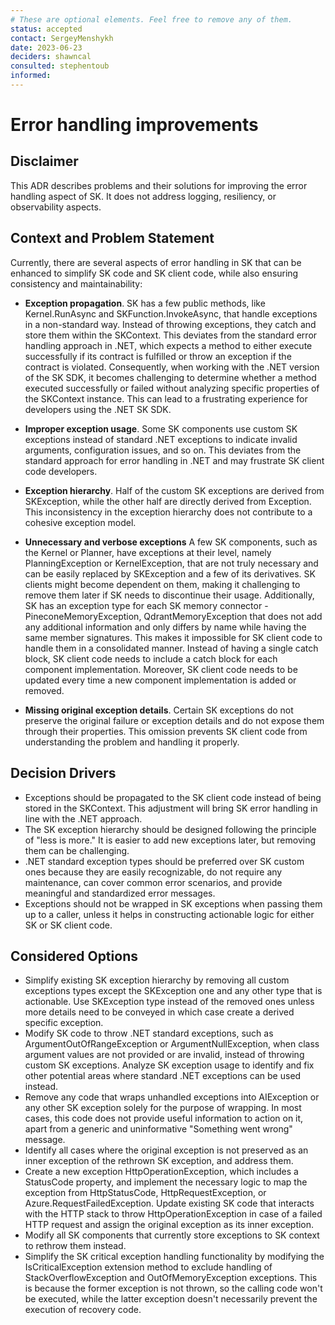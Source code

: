 ```yaml
---
# These are optional elements. Feel free to remove any of them.
status: accepted
contact: SergeyMenshykh
date: 2023-06-23
deciders: shawncal
consulted: stephentoub
informed:
---
```


# Error handling improvements

## Disclaimer

This ADR describes problems and their solutions for improving the error handling aspect of SK. It does not address logging, resiliency, or observability aspects.

## Context and Problem Statement

Currently, there are several aspects of error handling in SK that can be enhanced to simplify SK code and SK client code, while also ensuring consistency and maintainability:

- **Exception propagation**. SK has a few public methods, like Kernel.RunAsync and SKFunction.InvokeAsync, that handle exceptions in a non-standard way. Instead of throwing exceptions, they catch and store them within the SKContext. This deviates from the standard error handling approach in .NET, which expects a method to either execute successfully if its contract is fulfilled or throw an exception if the contract is violated. Consequently, when working with the .NET version of the SK SDK, it becomes challenging to determine whether a method executed successfully or failed without analyzing specific properties of the SKContext instance. This can lead to a frustrating experience for developers using the .NET SK SDK.

- **Improper exception usage**. Some SK components use custom SK exceptions instead of standard .NET exceptions to indicate invalid arguments, configuration issues, and so on. This deviates from the standard approach for error handling in .NET and may frustrate SK client code developers.

- **Exception hierarchy**. Half of the custom SK exceptions are derived from SKException, while the other half are directly derived from Exception. This inconsistency in the exception hierarchy does not contribute to a cohesive exception model.

- **Unnecessary and verbose exceptions** A few SK components, such as the Kernel or Planner, have exceptions at their level, namely PlanningException or KernelException, that are not truly necessary and can be easily replaced by SKException and a few of its derivatives. SK clients might become dependent on them, making it challenging to remove them later if SK needs to discontinue their usage. Additionally, SK has an exception type for each SK memory connector - PineconeMemoryException, QdrantMemoryException that does not add any additional information and only differs by name while having the same member signatures. This makes it impossible for SK client code to handle them in a consolidated manner. Instead of having a single catch block, SK client code needs to include a catch block for each component implementation. Moreover, SK client code needs to be updated every time a new component implementation is added or removed.

- **Missing original exception details**. Certain SK exceptions do not preserve the original failure or exception details and do not expose them through their properties. This omission prevents SK client code from understanding the problem and handling it properly.

## Decision Drivers

- Exceptions should be propagated to the SK client code instead of being stored in the SKContext. This adjustment will bring SK error handling in line with the .NET approach.
- The SK exception hierarchy should be designed following the principle of "less is more." It is easier to add new exceptions later, but removing them can be challenging.
- .NET standard exception types should be preferred over SK custom ones because they are easily recognizable, do not require any maintenance, can cover common error scenarios, and provide meaningful and standardized error messages.
- Exceptions should not be wrapped in SK exceptions when passing them up to a caller, unless it helps in constructing actionable logic for either SK or SK client code.

## Considered Options

- Simplify existing SK exception hierarchy by removing all custom exceptions types except the SKException one and any other type that is actionable. Use SKException type instead of the removed ones unless more details need to be conveyed in which case create a derived specific exception.
- Modify SK code to throw .NET standard exceptions, such as ArgumentOutOfRangeException or ArgumentNullException, when class argument values are not provided or are invalid, instead of throwing custom SK exceptions. Analyze SK exception usage to identify and fix other potential areas where standard .NET exceptions can be used instead.
- Remove any code that wraps unhandled exceptions into AIException or any other SK exception solely for the purpose of wrapping. In most cases, this code does not provide useful information to action on it, apart from a generic and uninformative "Something went wrong" message.
- Identify all cases where the original exception is not preserved as an inner exception of the rethrown SK exception, and address them.
- Create a new exception HttpOperationException, which includes a StatusCode property, and implement the necessary logic to map the exception from HttpStatusCode, HttpRequestException, or Azure.RequestFailedException. Update existing SK code that interacts with the HTTP stack to throw HttpOperationException in case of a failed HTTP request and assign the original exception as its inner exception.
- Modify all SK components that currently store exceptions to SK context to rethrow them instead.
- Simplify the SK critical exception handling functionality by modifying the IsCriticalException extension method to exclude handling of StackOverflowException and OutOfMemoryException exceptions. This is because the former exception is not thrown, so the calling code won't be executed, while the latter exception doesn't necessarily prevent the execution of recovery code.

